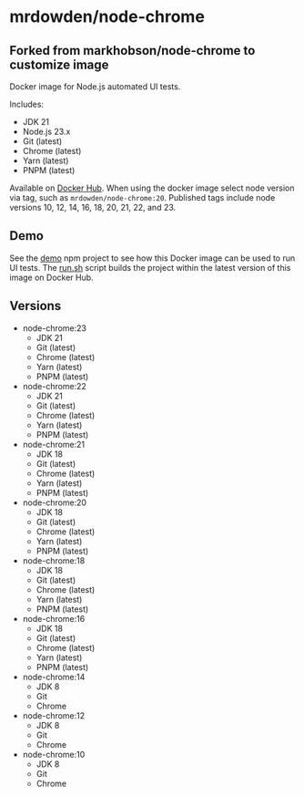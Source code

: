 # mrdowden/node-chrome
## Forked from markhobson/node-chrome to customize image

Docker image for Node.js automated UI tests.

Includes:

* JDK 21
* Node.js 23.x
* Git (latest)
* Chrome (latest)
* Yarn (latest)
* PNPM (latest)

Available on [Docker Hub](https://hub.docker.com/r/mrdowden/node-chrome/). When using the docker image select node version via tag, such as `mrdowden/node-chrome:20`. Published tags include node versions 10, 12, 14, 16, 18, 20, 21, 22, and 23.

## Demo

See the [demo](demo) npm project to see how this Docker image can be used to run UI tests. The [run.sh](demo/run.sh) script builds the project within the latest version of this image on Docker Hub.

## Versions

* node-chrome:23
  * JDK 21
  * Git (latest)
  * Chrome (latest)
  * Yarn (latest)
  * PNPM (latest)
* node-chrome:22
  * JDK 21
  * Git (latest)
  * Chrome (latest)
  * Yarn (latest)
  * PNPM (latest)
* node-chrome:21
  * JDK 18
  * Git (latest)
  * Chrome (latest)
  * Yarn (latest)
  * PNPM (latest)
* node-chrome:20
  * JDK 18
  * Git (latest)
  * Chrome (latest)
  * Yarn (latest)
  * PNPM (latest)
* node-chrome:18
  * JDK 18
  * Git (latest)
  * Chrome (latest)
  * Yarn (latest)
  * PNPM (latest)
* node-chrome:16
  * JDK 18
  * Git (latest)
  * Chrome (latest)
  * Yarn (latest)
  * PNPM (latest)
* node-chrome:14
  * JDK 8
  * Git
  * Chrome
* node-chrome:12
  * JDK 8
  * Git
  * Chrome
* node-chrome:10
  * JDK 8
  * Git
  * Chrome
